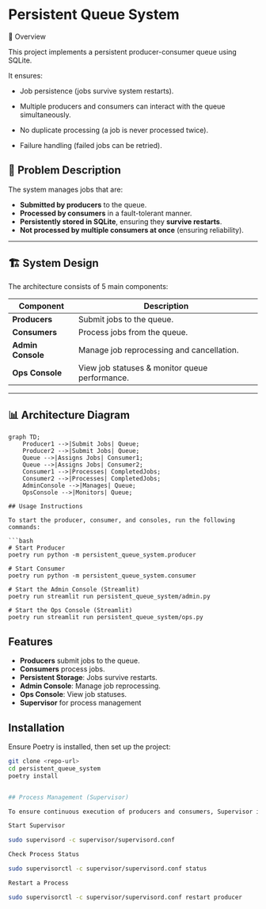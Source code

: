 # Persistent Queue System

📀 Overview

This project implements a persistent producer-consumer queue using SQLite.

It ensures:

- Job persistence (jobs survive system restarts).

- Multiple producers and consumers can interact with the queue simultaneously.

- No duplicate processing (a job is never processed twice).

- Failure handling (failed jobs can be retried).


## 🎯 **Problem Description**

The system manages jobs that are:
- **Submitted by producers** to the queue.
- **Processed by consumers** in a fault-tolerant manner.
- **Persistently stored in SQLite**, ensuring they **survive restarts**.
- **Not processed by multiple consumers at once** (ensuring reliability).

---

## 🏗 **System Design**
The architecture consists of 5 main components:

| **Component**   | **Description** |
|---------------|--------------------------------|
| **Producers** | Submit jobs to the queue. |
| **Consumers** | Process jobs from the queue. |
| **Admin Console** | Manage job reprocessing and cancellation. |
| **Ops Console** | View job statuses & monitor queue performance. |

---

## 📊 **Architecture Diagram**
```mermaid
graph TD;
    Producer1 -->|Submit Jobs| Queue;
    Producer2 -->|Submit Jobs| Queue;
    Queue -->|Assigns Jobs| Consumer1;
    Queue -->|Assigns Jobs| Consumer2;
    Consumer1 -->|Processes| CompletedJobs;
    Consumer2 -->|Processes| CompletedJobs;
    AdminConsole -->|Manages| Queue;
    OpsConsole -->|Monitors| Queue;

## Usage Instructions

To start the producer, consumer, and consoles, run the following commands:

```bash
# Start Producer
poetry run python -m persistent_queue_system.producer

# Start Consumer
poetry run python -m persistent_queue_system.consumer

# Start the Admin Console (Streamlit)
poetry run streamlit run persistent_queue_system/admin.py

# Start the Ops Console (Streamlit)
poetry run streamlit run persistent_queue_system/ops.py

```


## Features
- **Producers** submit jobs to the queue.
- **Consumers** process jobs.
- **Persistent Storage**: Jobs survive restarts.
- **Admin Console**: Manage job reprocessing.
- **Ops Console**: View job statuses.
- **Supervisor** for process management

## Installation

Ensure Poetry is installed, then set up the project:

```bash
git clone <repo-url>
cd persistent_queue_system
poetry install


## Process Management (Supervisor)

To ensure continuous execution of producers and consumers, Supervisor is used.

Start Supervisor

sudo supervisord -c supervisor/supervisord.conf

Check Process Status

sudo supervisorctl -c supervisor/supervisord.conf status

Restart a Process

sudo supervisorctl -c supervisor/supervisord.conf restart producer

